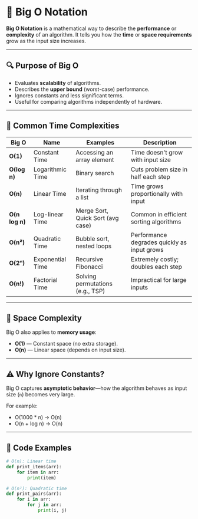 # 📘 Big O Notation

**Big O Notation** is a mathematical way to describe the **performance** or **complexity** of an algorithm. It tells you how the **time** or **space requirements** grow as the input size increases.

---

## 🔍 Purpose of Big O

- Evaluates **scalability** of algorithms.
- Describes the **upper bound** (worst-case) performance.
- Ignores constants and less significant terms.
- Useful for comparing algorithms independently of hardware.

---

## 🚀 Common Time Complexities

| Big O        | Name              | Examples                              | Description                                  |
|--------------|-------------------|----------------------------------------|----------------------------------------------|
| **O(1)**     | Constant Time     | Accessing an array element             | Time doesn't grow with input size            |
| **O(log n)** | Logarithmic Time  | Binary search                          | Cuts problem size in half each step          |
| **O(n)**     | Linear Time       | Iterating through a list               | Time grows proportionally with input         |
| **O(n log n)**| Log-linear Time  | Merge Sort, Quick Sort (avg case)      | Common in efficient sorting algorithms       |
| **O(n²)**    | Quadratic Time    | Bubble sort, nested loops              | Performance degrades quickly as input grows  |
| **O(2ⁿ)**    | Exponential Time  | Recursive Fibonacci                    | Extremely costly; doubles each step          |
| **O(n!)**    | Factorial Time    | Solving permutations (e.g., TSP)       | Impractical for large inputs                 |

---

## 💾 Space Complexity

Big O also applies to **memory usage**:

- **O(1)** — Constant space (no extra storage).
- **O(n)** — Linear space (depends on input size).

---

## ⚠️ Why Ignore Constants?

Big O captures **asymptotic behavior**—how the algorithm behaves as input size (`n`) becomes very large.

For example:
- O(1000 * n) → O(n)
- O(n + log n) → O(n)

---

## 🧠 Code Examples

```python
# O(n): Linear time
def print_items(arr):
    for item in arr:
        print(item)

# O(n²): Quadratic time
def print_pairs(arr):
    for i in arr:
        for j in arr:
            print(i, j)
